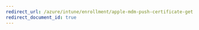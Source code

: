```yaml
---
redirect_url: /azure/intune/enrollment/apple-mdm-push-certificate-get
redirect_document_id: true
---
```

